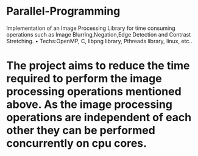 # Parallel-Programming
Implementation of an Image Processing Library for time consuming operations such as Image Blurring,Negation,Edge Detection and Contrast Stretching.
• Techs:OpenMP, C, libpng library, Pthreads library, linux, etc..
# The project aims to reduce the time required to perform the image processing operations mentioned above. As the image processing operations are independent of each other they can be performed concurrently on cpu cores. 

